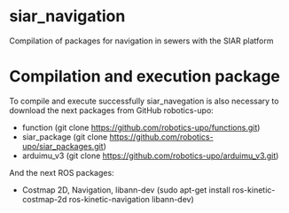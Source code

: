 # siar_navigation
Compilation of packages for navigation in sewers with the SIAR platform


# Compilation and execution package

To compile and execute successfully siar_navegation is also necessary to download the next packages from GitHub robotics-upo:
 
 - function (git clone https://github.com/robotics-upo/functions.git)
 - siar_package (git clone https://github.com/robotics-upo/siar_packages.git)
 - arduimu_v3 (git clone https://github.com/robotics-upo/arduimu_v3.git)

And the next ROS packages:
  
 - Costmap 2D, Navigation, libann-dev (sudo apt-get install ros-kinetic-costmap-2d ros-kinetic-navigation libann-dev) 
 

